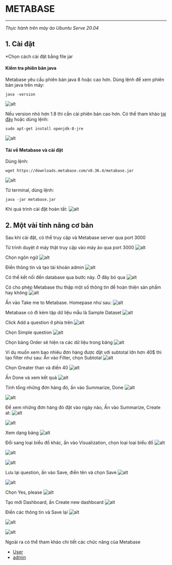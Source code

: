 # **METABASE**

---

*Thực hành trên máy ảo Ubuntu Serve 20.04*

## 1. Cài đặt
*Chọn cách cài đặt bằng file jar

#### Kiểm tra phiên bản java
Metabase yêu cầu phiên bản java 8 hoặc cao hơn. Dùng lệnh để xem phiên bản java trên máy:
 ```
 java -version
 ```
![alt](https://github.com/thang140398/Lab/blob/master/Metabase%20-%20Apache%20Superset/Picture%20for%20Metabase/Screenshot%20from%202020-08-21%2020-47-06.png)

Nếu version nhỏ hơn 1.8 thì cần cài phiên bản cao hơn. Có thể tham khảo [tại đây](http://openjdk.java.net/install/) hoặc dùng lệnh:
 ```
 sudo apt-get install openjdk-8-jre
 ```
 ![alt](https://github.com/thang140398/Lab/blob/master/Metabase%20-%20Apache%20Superset/Picture%20for%20Metabase/Screenshot%20from%202020-08-21%2020-29-12.png)
 
 #### Tải về Metabase và cài đặt
 Dùng lệnh:
 ```
 wget https://downloads.metabase.com/v0.36.4/metabase.jar
 ```
 ![alt](https://github.com/thang140398/Lab/blob/master/Metabase%20-%20Apache%20Superset/Picture%20for%20Metabase/Screenshot%20from%202020-08-21%2020-55-03.png)

Từ terminal, dùng lệnh:
```
java -jar metabase.jar
```
Khi quá trình cài đặt hoàn tất:
![alt](https://github.com/thang140398/Lab/blob/master/Metabase%20-%20Apache%20Superset/Picture%20for%20Metabase/Screenshot%20from%202020-08-21%2021-50-12.png)
## 2. Một vài tính năng cơ bản
Sau khi cài đặt, có thể truy cập và Metabase server qua port 3000

Từ trình duyệt ở máy thật truy cập vào máy ảo qua port 3000
![alt](https://github.com/thang140398/Lab/blob/master/Metabase%20-%20Apache%20Superset/Picture%20for%20Metabase/Screenshot%20from%202020-08-21%2021-29-38.png)

Chọn ngôn ngữ
![alt](https://github.com/thang140398/Lab/blob/master/Metabase%20-%20Apache%20Superset/Picture%20for%20Metabase/Screenshot%20from%202020-08-21%2021-30-28.png)

Điền thông tin và tạo tài khoản admin
![alt](https://github.com/thang140398/Lab/blob/master/Metabase%20-%20Apache%20Superset/Picture%20for%20Metabase/Screenshot%20from%202020-08-21%2021-51-35.png)

Có thể kết nối đến database qua bước này. Ở đây bỏ qua
![alt](https://github.com/thang140398/Lab/blob/master/Metabase%20-%20Apache%20Superset/Picture%20for%20Metabase/Screenshot%20from%202020-08-21%2021-52-00.png)

Có cho phép Metabase thu thập một số thông tin để hoàn thiện sản phẩm hay không
![alt](https://github.com/thang140398/Lab/blob/master/Metabase%20-%20Apache%20Superset/Picture%20for%20Metabase/Screenshot%20from%202020-08-21%2021-52-09.png)

Ấn vào Take me to Metabase. Homepase như sau:
![alt](https://github.com/thang140398/Lab/blob/master/Metabase%20-%20Apache%20Superset/Picture%20for%20Metabase/Screenshot%20from%202020-08-21%2021-53-14.png)

Metabase có đi kèm tập dữ liệu mẫu là Sample Dataset
![alt](https://github.com/thang140398/Lab/blob/master/Metabase%20-%20Apache%20Superset/Picture%20for%20Metabase/Screenshot%20from%202020-08-21%2021-59-31.png)

Click Add a question ở phía trên
![alt](https://github.com/thang140398/Lab/blob/master/Metabase%20-%20Apache%20Superset/Picture%20for%20Metabase/Screenshot%20from%202020-08-21%2022-00-57.png)

Chọn Simple question
![alt](https://github.com/thang140398/Lab/blob/master/Metabase%20-%20Apache%20Superset/Picture%20for%20Metabase/Screenshot%20from%202020-08-21%2022-01-42.png)

Chọn bảng Order sẽ hiện ra các dữ liệu trong bảng
![alt](https://github.com/thang140398/Lab/blob/master/Metabase%20-%20Apache%20Superset/Picture%20for%20Metabase/Screenshot%20from%202020-08-21%2022-02-19.png)

Ví dụ muốn xem bao nhiêu đơn hàng được đặt với subtotal lớn hơn 40$ thì tạo filter như sau:
Ấn vào Filter, chọn Subtotal
![alt](https://github.com/thang140398/Lab/blob/master/Metabase%20-%20Apache%20Superset/Picture%20for%20Metabase/Screenshot%20from%202020-08-21%2022-04-14.png)

Chọn Greater than và điền 40
![alt](https://github.com/thang140398/Lab/blob/master/Metabase%20-%20Apache%20Superset/Picture%20for%20Metabase/Screenshot%20from%202020-08-21%2022-05-53.png)

Ấn Done và xem kết quả
![alt](https://github.com/thang140398/Lab/blob/master/Metabase%20-%20Apache%20Superset/Picture%20for%20Metabase/Screenshot%20from%202020-08-21%2022-06-22.png)

Tính tổng những đơn hàng đó, ấn vào Summarize, Done
![alt](https://github.com/thang140398/Lab/blob/master/Metabase%20-%20Apache%20Superset/Picture%20for%20Metabase/Screenshot%20from%202020-08-21%2022-08-31.png)

![alt](https://github.com/thang140398/Lab/blob/master/Metabase%20-%20Apache%20Superset/Picture%20for%20Metabase/Screenshot%20from%202020-08-21%2022-08-38.png)

Để xem những đơn hàng đó đặt vào ngày nào, Ấn vào Summarize, Create at:
 ![alt](https://github.com/thang140398/Lab/blob/master/Metabase%20-%20Apache%20Superset/Picture%20for%20Metabase/Screenshot%20from%202020-08-21%2022-13-23.png)


![alt](https://github.com/thang140398/Lab/blob/master/Metabase%20-%20Apache%20Superset/Picture%20for%20Metabase/Screenshot%20from%202020-08-21%2022-14-17.png)

Xem dạng bảng
![alt](https://github.com/thang140398/Lab/blob/master/Metabase%20-%20Apache%20Superset/Picture%20for%20Metabase/Screenshot%20from%202020-08-21%2022-15-56.png)

Đổi sang loại biểu đồ khác, ấn vào Visualization, chọn loại loại biểu đồ
![alt](https://github.com/thang140398/Lab/blob/master/Metabase%20-%20Apache%20Superset/Picture%20for%20Metabase/Screenshot%20from%202020-08-21%2022-17-51.png)


![alt](https://github.com/thang140398/Lab/blob/master/Metabase%20-%20Apache%20Superset/Picture%20for%20Metabase/Screenshot%20from%202020-08-21%2022-19-32.png)


![alt](https://github.com/thang140398/Lab/blob/master/Metabase%20-%20Apache%20Superset/Picture%20for%20Metabase/Screenshot%20from%202020-08-21%2022-29-20.png)

Lưu lại question, ấn vào Save, điền tên và chọn Save
![alt](https://github.com/thang140398/Lab/blob/master/Metabase%20-%20Apache%20Superset/Picture%20for%20Metabase/Screenshot%20from%202020-08-21%2022-31-14.png)


![alt](https://github.com/thang140398/Lab/blob/master/Metabase%20-%20Apache%20Superset/Picture%20for%20Metabase/Screenshot%20from%202020-08-21%2022-32-24.png)

Chọn Yes, please
![alt](https://github.com/thang140398/Lab/blob/master/Metabase%20-%20Apache%20Superset/Picture%20for%20Metabase/Screenshot%20from%202020-08-21%2022-32-34.png)

Tạo mới Dashboard, ấn Create new dashboard
![alt](https://github.com/thang140398/Lab/blob/master/Metabase%20-%20Apache%20Superset/Picture%20for%20Metabase/Screenshot%20from%202020-08-21%2022-33-09.png)

Điền các thông tin và Save lại
![alt](https://github.com/thang140398/Lab/blob/master/Metabase%20-%20Apache%20Superset/Picture%20for%20Metabase/Screenshot%20from%202020-08-21%2022-52-53.png)


![alt](https://github.com/thang140398/Lab/blob/master/Metabase%20-%20Apache%20Superset/Picture%20for%20Metabase/Screenshot%20from%202020-08-21%2022-53-15.png)


![alt](https://github.com/thang140398/Lab/blob/master/Metabase%20-%20Apache%20Superset/Picture%20for%20Metabase/Screenshot%20from%202020-08-21%2022-53-44.png)

Ngoài ra có thể tham khảo chi tiết các chức năng của Metabase 
 * [User](https://www.metabase.com/docs/latest/users-guide/start.html)
 * [admin](https://www.metabase.com/docs/latest/administration-guide/start.html)
 

